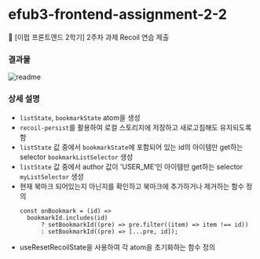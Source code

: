 # efub3-frontend-assignment-2-2

💛 [이펍 프론트엔드 2학기] 2주차 과제 Recoil 연습 제출

### 결과물
![readme](https://github.com/529539/efub3-frontend-assignment-2-2/assets/102040717/d3ffc414-3c03-4bbd-ba4a-8cca8b30063e)


### 상세 설명

- `listState`, `bookmarkState` atom을 생성
- `recoil-persist`를 활용하여 로컬 스토리지에 저장하고 새로고침해도 유지되도록 함
- `listState` 값 중에서 `bookmarkState`에 포함되어 있는 id의 아이템만 get하는 selector `bookmarkListSelector` 생성
- `listState` 값 중에서 author 값이 'USER_ME'인 아이템만 get하는 selector `myListSelector` 생성
- 현재 북마크 되어있는지 아닌지를 확인하고 북마크에 추가하거나 제거하는 함수 정의
  ```
  const onBookmark = (id) =>
  	bookmarkId.includes(id)
  		? setBookmarkId((pre) => pre.filter((item) => item !== id))
  		: setBookmarkId((pre) => [...pre, id]);
  ```
- useResetRecoilState을 사용하여 각 atom을 초기화하는 함수 정의
